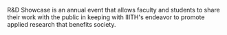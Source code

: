 R&D Showcase is an annual event that allows faculty and students to share
their work with the public in keeping with IIITH's endeavor to promote
applied research that benefits society.
